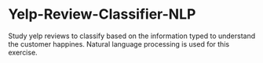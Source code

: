 # Yelp-Review-Classifier-NLP
Study yelp reviews to classify based on the information typed to understand the customer happines. Natural language processing is used for this exercise.
